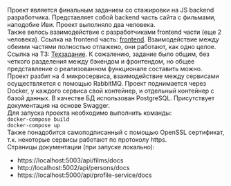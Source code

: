 Проект является финальным заданием со стажировки на JS backend разработчика. Представляет собой backend часть сайта с фильмами, наподобие Иви. Проект выполняло два человека.  
Также велось взаимодействие с разработчиками frontend части (еще 2 человека). Ссылка на frontend часть: [frontend](https://github.com/TeamProject-video-portal/ivi). Взаимодействие между обеими частями полностью отлажено, они работают, как одно целое.  
Ссылка на ТЗ: [Техзадание](https://github.com/FireShine1/films-backend/wiki/%D0%A2%D0%B5%D1%85%D0%B7%D0%B0%D0%B4%D0%B0%D0%BD%D0%B8%D0%B5). К сожалению, задание было общим, без четкого разделения между бэкендом и фронтендом, но общее представление о реализованном функционале составить можно.  
Проект разбит на 4 микросервиса, взаимодействие между сервисами осуществляется с помощью RabbitMQ. Проект поднимается через Docker, у каждого сервиса свой контейнер, и отдельный контейнер с базой данных. В качестве БД использован PostgreSQL. Присутствует документация на основе Swagger.  
Для запуска проекта необходимо выполнить команды:  
`docker-compose build`  
`docker-compose up`  
Также понадобится самоподписанный с помощью OpenSSL сертификат, т.к. некоторые сервисы работают по протоколу https.  
Страницы документации (при запуске локально):  
 - https://localhost:5003/api/films/docs
 - http://localhost:5002/api/persons/docs
 - https://localhost:5000/api/profile-service/docs
 